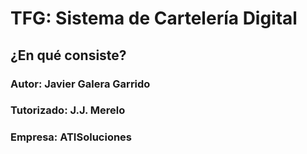 # TFG: Sistema de Cartelería Digital

## ¿En qué consiste?

### Autor: Javier Galera Garrido
### Tutorizado: J.J. Merelo
### Empresa: ATISoluciones
